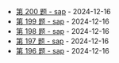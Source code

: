 * [第 200 题 - sap](https://sap.shameless.top/posts/200-sap) - 2024-12-16
* [第 199 题 - sap](https://sap.shameless.top/posts/199-sap) - 2024-12-16
* [第 198 题 - sap](https://sap.shameless.top/posts/198-sap) - 2024-12-16
* [第 197 题 - sap](https://sap.shameless.top/posts/197-sap) - 2024-12-16
* [第 196 题 - sap](https://sap.shameless.top/posts/196-sap) - 2024-12-16
